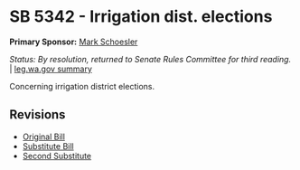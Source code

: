 # SB 5342 - Irrigation dist. elections
**Primary Sponsor:** [Mark Schoesler](/person/leg/mark.schoesler.md)

*Status: By resolution, returned to Senate Rules Committee for third reading.* | [leg.wa.gov summary](https://app.leg.wa.gov/billsummary?BillNumber=5342&Year=2021)

Concerning irrigation district elections.

## Revisions
* [Original Bill](1/)
* [Substitute Bill](S/)
* [Second Substitute](S2/)